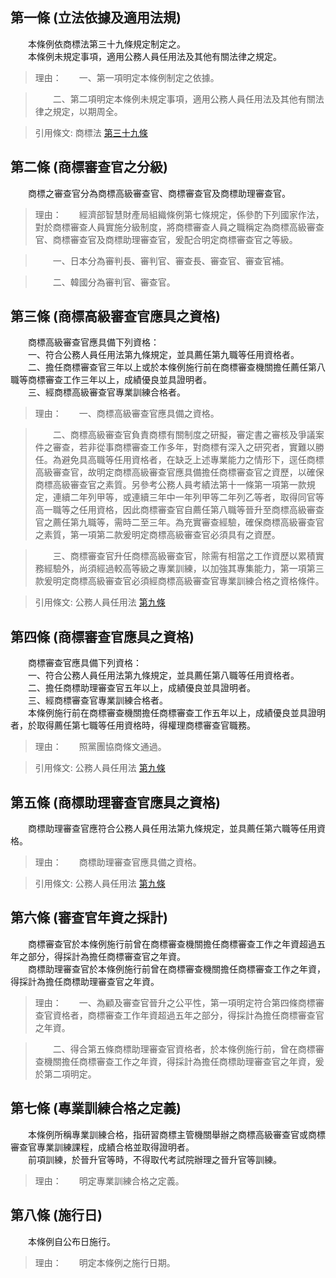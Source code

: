 第一條 (立法依據及適用法規)
---------------------------
　　本條例依商標法第三十九條規定制定之。  
　　本條例未規定事項，適用公務人員任用法及其他有關法律之規定。  
> 理由：　　一、第一項明定本條例制定之依據。

> 　　二、第二項明定本條例未規定事項，適用公務人員任用法及其他有關法律之規定，以期周全。

> 引用條文: 商標法 [第三十九條](../../經濟貿易/智慧財產/商標法.md#第三十九條-商標授權登記)



第二條 (商標審查官之分級)
-------------------------
　　商標之審查官分為商標高級審查官、商標審查官及商標助理審查官。  
> 理由：　　經濟部智慧財產局組織條例第七條規定，係參酌下列國家作法，對於商標審查人員實施分級制度，將商標審查人員之職稱定為商標高級審查官、商標審查官及商標助理審查官，爰配合明定商標審查官之等級。

> 　　一、日本分為審判長、審判官、審查長、審查官、審查官補。

> 　　二、韓國分為審判官、審查官。



第三條 (商標高級審查官應具之資格)
---------------------------------
　　商標高級審查官應具備下列資格：  
　　一、符合公務人員任用法第九條規定，並具薦任第九職等任用資格者。  
　　二、擔任商標審查官三年以上或於本條例施行前在商標審查機關擔任薦任第八職等商標審查工作三年以上，成績優良並具證明者。  
　　三、經商標高級審查官專業訓練合格者。  
> 理由：　　一、商標高級審查官應具備之資格。

> 　　二、商標高級審查官負責商標有關制度之研擬，審定書之審核及爭議案件之審查，若非從事商標審查工作多年，對商標有深入之研究者，實難以勝任。為避免具高職等任用資格者，在缺乏上述專業能力之情形下，逕任商標高級審查官，故明定商標高級審查官應具備擔任商標審查官之資歷，以確保商標高級審查官之素質。另參考公務人員考績法第十一條第一項第一款規定，連續二年列甲等，或連續三年中一年列甲等二年列乙等者，取得同官等高一職等之任用資格，因此商標審查官自薦任第八職等晉升至商標高級審查官之薦任第九職等，需時二至三年。為充實審查經驗，確保商標高級審查官之素質，第一項第二款爰明定商標高級審查官必須具有之資歷。

> 　　三、商標審查官升任商標高級審查官，除需有相當之工作資歷以累積實務經驗外，尚須經過較高等級之專業訓練，以加強其專集能力，第一項第三款爰明定商標高級審查官必須經商標高級審查官專業訓練合格之資格條件。

> 引用條文: 公務人員任用法 [第九條](../../考試/任免升遷/公務人員任用法.md#第九條-任用資格)



第四條 (商標審查官應具之資格)
-----------------------------
　　商標審查官應具備下列資格：  
　　一、符合公務人員任用法第九條規定，並具薦任第八職等任用資格者。  
　　二、擔任商標助理審查官五年以上，成績優良並具證明者。  
　　三、經商標審查官專業訓練合格者。  
　　本條例施行前在商標審查機關擔任商標審查工作五年以上，成績優良並具證明者，於取得薦任第七職等任用資格時，得權理商標審查官職務。  
> 理由：　　照黨團協商條文通過。

> 引用條文: 公務人員任用法 [第九條](../../考試/任免升遷/公務人員任用法.md#第九條-任用資格)



第五條 (商標助理審查官應具之資格)
---------------------------------
　　商標助理審查官應符合公務人員任用法第九條規定，並具薦任第六職等任用資格。  
> 理由：　　商標助理審查官應具備之資格。

> 引用條文: 公務人員任用法 [第九條](../../考試/任免升遷/公務人員任用法.md#第九條-任用資格)



第六條 (審查官年資之採計)
-------------------------
　　商標審查官於本條例施行前曾在商標審查機關擔任商標審查工作之年資超過五年之部分，得採計為擔任商標審查官之年資。  
　　商標助理審查官於本條例施行前曾在商標審查機關擔任商標審查工作之年資，得採計為擔任商標助理審查官之年資。  
> 理由：　　一、為顧及審查官晉升之公平性，第一項明定符合第四條商標審查官資格者，商標審查工作年資超過五年之部分，得採計為擔任商標審查官之年資。

> 　　二、得合第五條商標助理審查官資格者，於本條例施行前，曾在商標審查機關擔任商標審查工作之年資，得採計為擔任商標助理審查官之年資，爰於第二項明定。



第七條 (專業訓練合格之定義)
---------------------------
　　本條例所稱專業訓練合格，指研習商標主管機關舉辦之商標高級審查官或商標審查官專業訓練課程，成績合格並取得證明者。  
　　前項訓練，於晉升官等時，不得取代考試院辦理之晉升官等訓練。  
> 理由：　　明定專業訓練合格之定義。



第八條 (施行日)
---------------
　　本條例自公布日施行。  
> 理由：　　明定本條例之施行日期。